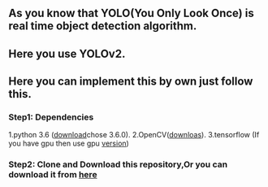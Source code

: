 ## As you know that YOLO(You Only Look Once) is real time object detection algorithm.

## Here you use YOLOv2.

## Here you can implement this by own just follow this.

### Step1: Dependencies
1.python 3.6 ([download](https://www.python.org/downloads/)chose 3.6.0).
2.OpenCV([downloas](https://www.lfd.uci.edu/~gohlke/pythonlibs/)).
3.tensorflow (If you have gpu then use gpu [version](https://www.tensorflow.org/install/))

### Step2: Clone and Download this repository,Or you can download it from [here](https://github.com/thtrieu/darkflow)
